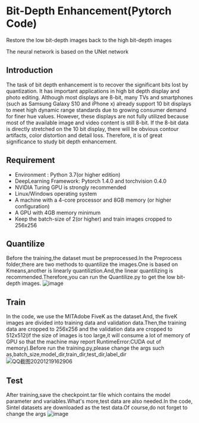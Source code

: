 # Bit-Depth Enhancement(Pytorch Code)
Restore the low bit-depth images back to the high bit-depth images

The neural network is based on the UNet network

## Introduction
The task of bit depth enhancement is to recover the significant bits lost by quantization. It has important applications in high bit depth display and photo editing. Although most displays are 8-bit, many TVs and smartphones (such as Samsung Galaxy S10 and iPhone x) already support 10 bit displays to meet high dynamic range standards due to growing consumer demand for finer hue values. However, these displays are not fully utilized because most of the available image and video content is still 8-bit. If the 8-bit data is directly stretched on the 10 bit display, there will be obvious contour artifacts, color distortion and detail loss. Therefore, it is of great significance to study bit depth enhancement.

## Requirement
- Environment : Python 3.7(or higher edition)
- DeepLearning Framework: Pytorch 1.4.0 and torchvision 0.4.0
- NVIDIA Turing GPU is strongly recommended 
- Linux/Windows operating system
- A machine with a 4-core processor and 8GB memory (or higher configuration)
- A GPU with 4GB memory minimum
- Keep the batch-size of 2(or higher) and train images cropped to 256x256

## Quantilize
Before the training,the dataset must be preprocessed.In the Preprocess folder,there are two methods to quantilize the images.One is based on Kmeans,another is linearly quantiliztion.And,the linear quantilizing is recommended.Therefore,you can run the Quantilize.py to get the low bit-depth images.
![image](https://user-images.githubusercontent.com/52614278/102685285-81407480-421a-11eb-87e4-326159d10f41.png)

## Train
In the code, we use the MITAdobe FiveK as the dataset.And, the fiveK images are divided into training data and validation data.Then,the training data are cropped to 256x256 and the validation data are cropped to 512x512(if the size of images is too large,it will consume a lot of memory of GPU so that the machine may report RuntimeError:CUDA out of memory).Before run the training.py,please change the args such as,batch_size,model_dir,train_dir,test_dir,label_dir
![QQ截图20201219162906](https://user-images.githubusercontent.com/52614278/102684910-7b955f80-4217-11eb-8e3f-819c11d6f8f9.png)

## Test
After training,save the checkpoint.tar file which contains the model parameter and variables.What's more,test data are also needed.In the code, Sintel datasets are downloaded as the test data.Of course,do not forget to change the args
![image](https://user-images.githubusercontent.com/52614278/102685509-2dcf2600-421c-11eb-8848-d2a57ebabe1f.png)
